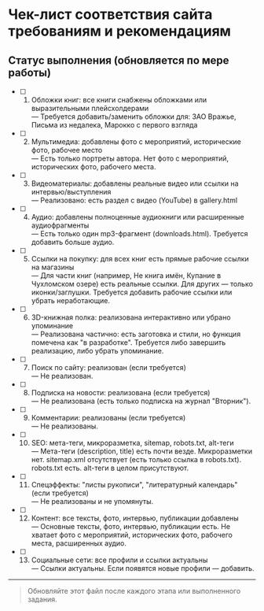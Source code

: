# Чек-лист соответствия сайта требованиям и рекомендациям

## Статус выполнения (обновляется по мере работы)

- [ ] 1. Обложки книг: все книги снабжены обложками или выразительными плейсхолдерами  
  — Требуется добавить/заменить обложки для: ЗАО Вражье, Письма из недалека, Марокко с первого взгляда
- [ ] 2. Мультимедиа: добавлены фото с мероприятий, исторические фото, рабочее место  
  — Есть только портреты автора. Нет фото с мероприятий, исторических фото, рабочего места.
- [ ] 3. Видеоматериалы: добавлены реальные видео или ссылки на интервью/выступления  
  — Реализовано: есть раздел с видео (YouTube) в gallery.html
- [ ] 4. Аудио: добавлены полноценные аудиокниги или расширенные аудиофрагменты  
  — Есть только один mp3-фрагмент (downloads.html). Требуется добавить больше аудио.
- [ ] 5. Ссылки на покупку: для всех книг есть прямые рабочие ссылки на магазины  
  — Для части книг (например, Не книга имён, Купание в Чухломском озере) есть реальные ссылки. Для других — только иконки/заглушки. Требуется добавить рабочие ссылки или убрать неработающие.
- [ ] 6. 3D-книжная полка: реализована интерактивно или убрано упоминание  
  — Реализована частично: есть заготовка и стили, но функция помечена как "в разработке". Требуется либо завершить реализацию, либо убрать упоминание.
- [ ] 7. Поиск по сайту: реализован (если требуется)  
  — Не реализован.
- [ ] 8. Подписка на новости: реализована (если требуется)  
  — Не реализована (есть только подписка на журнал "Вторник").
- [ ] 9. Комментарии: реализованы (если требуется)  
  — Не реализованы.
- [ ] 10. SEO: мета-теги, микроразметка, sitemap, robots.txt, alt-теги  
  — Мета-теги (description, title) есть почти везде. Микроразметки нет. sitemap.xml отсутствует (есть только ссылка в robots.txt). robots.txt есть. alt-теги в целом присутствуют.
- [ ] 11. Спецэффекты: "листы рукописи", "литературный календарь" (если требуется)  
  — Не реализованы и не упомянуты.
- [ ] 12. Контент: все тексты, фото, интервью, публикации добавлены  
  — Основные тексты, фото, интервью, публикации есть. Не хватает фото с мероприятий, исторических фото, рабочего места, расширенных аудио.
- [ ] 13. Социальные сети: все профили и ссылки актуальны  
  — Ссылки актуальны. Если появятся новые профили — добавить.

---

> Обновляйте этот файл после каждого этапа или выполненного задания. 
